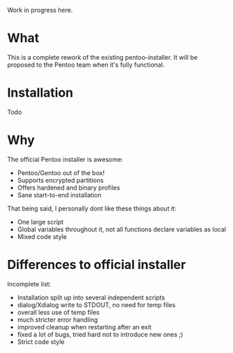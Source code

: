 Work in progress here.



# What #
This is a complete rework of the existing pentoo-installer.
It will be proposed to the Pentoo team when it's fully functional.

# Installation #
Todo

# Why #
The official Pentoo installer is awesome:
  * Pentoo/Gentoo out of the box!
  * Supports encrypted partitions
  * Offers hardened and binary profiles
  * Sane start-to-end installation

That being said, I personally dont like these things about it:
  * One large script
  * Global variables throughout it, not all functions declare variables as local
  * Mixed code style

# Differences to official installer #
Incomplete list:
  * Installation split up into several independent scripts
  * dialog/Xdialog write to STDOUT, no need for temp files
  * overall less use of temp files
  * much stricter error handling
  * improved cleanup when restarting after an exit
  * fixed a lot of bugs, tried hard not to introduce new ones ;)
  * Strict code style